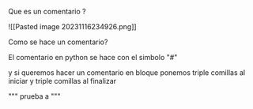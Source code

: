  Que es un comentario ?
 
![[Pasted image 20231116234926.png]]

Como se hace un comentario?

El comentario en python se hace con el simbolo "#"

y si queremos hacer un comentario en bloque ponemos triple comillas al iniciar y triple comillas al finalizar

"""
prueba
a
"""